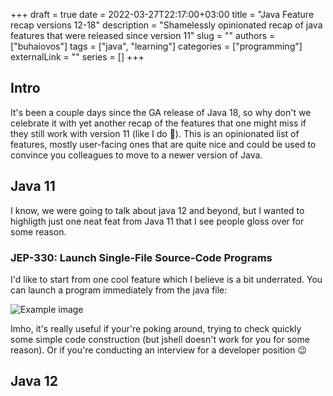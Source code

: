+++ 
draft = true
date = 2022-03-27T22:17:00+03:00
title = "Java Feature recap versions 12-18"
description = "Shamelessly opinionated recap of java features that were released since version 11"
slug = ""
authors = ["buhaiovos"]
tags = ["java", "learning"]
categories = ["programming"]
externalLink = ""
series = []
+++

## Intro
It's been a couple days since the GA release of Java 18, so why don't we celebrate it with yet another recap of the features that one might miss if they still work with version 11 (like I do 🥲). This is an opinionated list of features, mostly user-facing ones that are quite nice and could be used to convince you colleagues to move to a newer version of Java.

## Java 11

I know, we were going to talk about java 12 and beyond, but I wanted to highligth just one neat feat from Java 11 that I see people gloss over for some reason.

### JEP-330: Launch Single-File Source-Code Programs

I'd like to start from one cool feature which I believe is a bit underrated. You can launch a program immediately from the java file:

![Example image](/img/1_img1.png)

Imho, it's really useful if your're poking around, trying to check quickly some simple code construction (but jshell doesn't work for you for some reason). Or if you're conducting an interview for a developer position 😉

## Java 12

